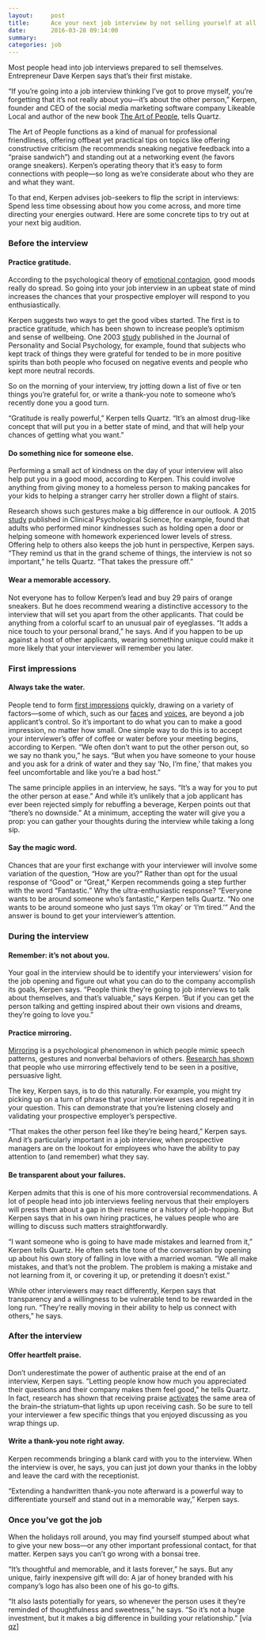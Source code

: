 ```yaml
---
layout:     post
title:      Ace your next job interview by not selling yourself at all
date:       2016-03-28 09:14:00
summary:
categories: job
---
```


Most people head into job interviews prepared to sell themselves. Entrepreneur Dave Kerpen says that’s their first mistake.

“If you’re going into a job interview thinking I’ve got to prove myself, you’re forgetting that it’s not really about you—it’s about the other person,” Kerpen, founder and CEO of the social media marketing software company Likeable Local and author of the new book <a href="http://www.amazon.com/gp/product/B0104ELSY8/ref=dp-kindle-redirect?ie=UTF8&btkr=1&tag=quartz07-20" target="_blank">The Art of People</a>, tells Quartz.

The Art of People functions as a kind of manual for professional friendliness, offering offbeat yet practical tips on topics like offering constructive criticism (he recommends sneaking negative feedback into a “praise sandwich”) and standing out at a networking event (he favors orange sneakers). Kerpen’s operating theory that it’s easy to form connections with people—so long as we’re considerate about who they are and what they want.

To that end, Kerpen advises job-seekers to flip the script in interviews: Spend less time obsessing about how you come across, and more time directing your energies outward. Here are some concrete tips to try out at your next big audition.

### Before the interview

#### Practice gratitude.

According to the psychological theory of <a href="http://www.scientificamerican.com/article/is-a-bad-mood-contagious/" target="_blank">emotional contagion</a>, good moods really do spread. So going into your job interview in an upbeat state of mind increases the chances that your prospective employer will respond to you enthusiastically.

Kerpen suggests two ways to get the good vibes started. The first is to practice gratitude, which has been shown to increase people’s optimism and sense of wellbeing. One 2003 <a href="http://greatergood.berkeley.edu/pdfs/GratitudePDFs/6Emmons-BlessingsBurdens.pdf" target="_blank">study</a> published in the Journal of Personality and Social Psychology, for example, found that subjects who kept track of things they were grateful for tended to be in more positive spirits than both people who focused on negative events and people who kept more neutral records.

So on the morning of your interview, try jotting down a list of five or ten things you’re grateful for, or write a thank-you note to someone who’s recently done you a good turn.

“Gratitude is really powerful,” Kerpen tells Quartz. “It’s an almost drug-like concept that will put you in a better state of mind, and that will help your chances of getting what you want.”

#### Do something nice for someone else.

Performing a small act of kindness on the day of your interview will also help put you in a good mood, according to Kerpen. This could involve anything from giving money to a homeless person to making pancakes for your kids to helping a stranger carry her stroller down a flight of stairs.

Research shows such gestures make a big difference in our outlook. A 2015 <a href="http://cpx.sagepub.com/content/early/2015/12/10/2167702615611073.abstract" target="_blank">study</a> published in Clinical Psychological Science, for example, found that adults who performed minor kindnesses such as holding open a door or helping someone with homework experienced lower levels of stress.
Offering help to others also keeps the job hunt in perspective, Kerpen says. “They remind us that in the grand scheme of things, the interview is not so important,” he tells Quartz. “That takes the pressure off.”

#### Wear a memorable accessory.

Not everyone has to follow Kerpen’s lead and buy 29 pairs of orange sneakers. But he does recommend wearing a distinctive accessory to the interview that will set you apart from the other applicants. That could be anything from a colorful scarf to an unusual pair of eyeglasses. “It adds a nice touch to your personal brand,” he says. And if you happen to be up against a host of other applicants, wearing something unique could make it more likely that your interviewer will remember you later.

### First impressions

#### Always take the water.

People tend to form <a href="http://www.theguardian.com/world/2009/mar/08/human-brain-circuit-impressions" target="_blank">first impressions</a> quickly, drawing on a variety of factors—some of which, such as our <a href="http://www.psychologicalscience.org/index.php/publications/observer/2006/july-06/how-many-seconds-to-a-first-impression.html" target="_blank">faces</a> and <a href="" >voices</a>, are beyond a job applicant’s control. So it’s important to do what you can to make a good impression, no matter how small.
One simple way to do this is to accept your interviewer’s offer of coffee or water before your meeting begins, according to Kerpen. “We often don’t want to put the other person out, so we say no thank you,” he says. “But when you have someone to your house and you ask for a drink of water and they say ‘No, I’m fine,’ that makes you feel uncomfortable and like you’re a bad host.”

The same principle applies in an interview, he says. “It’s a way for you to put the other person at ease.” And while it’s unlikely that a job applicant has ever been rejected simply for rebuffing a beverage, Kerpen points out that “there’s no downside.” At a minimum, accepting the water will give you a prop: you can gather your thoughts during the interview while taking a long sip.

#### Say the magic word.

Chances that are your first exchange with your interviewer will involve some variation of the question, “How are you?” Rather than opt for the usual response of “Good” or “Great,” Kerpen recommends going a step further with the word “Fantastic.”
Why the ultra-enthusiastic response? “Everyone wants to be around someone who’s fantastic,” Kerpen tells Quartz. “No one wants to be around someone who just says ‘I’m okay’ or ‘I’m tired.’” And the answer is bound to get your interviewer’s attention.

### During the interview

#### Remember: it’s not about you.

Your goal in the interview should be to identify your interviewers’ vision for the job opening and figure out what you can do to the company accomplish its goals, Kerpen says. “People think they’re going to job interviews to talk about themselves, and that’s valuable,” says Kerpen. ‘But if you can get the person talking and getting inspired about their own visions and dreams, they’re going to love you.”

#### Practice mirroring.

<a href="https://www.psychologytoday.com/blog/beyond-words/201209/mimicry-and-mirroring-can-be-good-or-bad" target="_blank">Mirroring</a> is a psychological phenomenon in which people mimic speech patterns, gestures and nonverbal behaviors of others. <a href="https://vhil.stanford.edu/mm/2005/bailenson-chameleons-ps.pdf" target="_blank">Research has shown</a> that people who use mirroring effectively tend to be seen in a positive, persuasive light.

The key, Kerpen says, is to do this naturally. For example, you might try picking up on a turn of phrase that your interviewer uses and repeating it in your question. This can demonstrate that you’re listening closely and validating your prospective employer’s perspective.

“That makes the other person feel like they’re being heard,” Kerpen says. And it’s particularly important in a job interview, when prospective managers are on the lookout for employees who have the ability to pay attention to (and remember) what they say.

#### Be transparent about your failures.

Kerpen admits that this is one of his more controversial recommendations. A lot of people head into job interviews feeling nervous that their employers will press them about a gap in their resume or a history of job-hopping. But Kerpen says that in his own hiring practices, he values people who are willing to discuss such matters straightforwardly.

“I want someone who is going to have made mistakes and learned from it,” Kerpen tells Quartz. He often sets the tone of the conversation by opening up about his own story of falling in love with a married woman. “We all make mistakes, and that’s not the problem. The problem is making a mistake and not learning from it, or covering it up, or pretending it doesn’t exist.”

While other interviewers may react differently, Kerpen says that transparency and a willingness to be vulnerable tend to be rewarded in the long run. “They’re really moving in their ability to help us connect with others,” he says.

### After the interview

#### Offer heartfelt praise.

Don’t underestimate the power of authentic praise at the end of an interview, Kerpen says. “Letting people know how much you appreciated their questions and their company makes them feel good,” he tells Quartz. In fact, research has shown that receiving praise <a href="http://articles.chicagotribune.com/2008-07-20/features/0807160381_1_researchers-brain-imaging-techniques-striatum" target="_blank">activates</a> the same area of the brain–the striatum–that lights up upon receiving cash. So be sure to tell your interviewer a few specific things that you enjoyed discussing as you wrap things up.

#### Write a thank-you note right away.

Kerpen recommends bringing a blank card with you to the interview. When the interview is over, he says, you can just jot down your thanks in the lobby and leave the card with the receptionist.

“Extending a handwritten thank-you note afterward is a powerful way to differentiate yourself and stand out in a memorable way,” Kerpen says.

### Once you’ve got the job

When the holidays roll around, you may find yourself stumped about what to give your new boss—or any other important professional contact, for that matter. Kerpen says you can’t go wrong with a bonsai tree.

“It’s thoughtful and memorable, and it lasts forever,” he says. But any unique, fairly inexpensive gift will do: A jar of honey branded with his company’s logo has also been one of his go-to gifts.

“It also lasts potentially for years, so whenever the person uses it they’re reminded of thoughtfulness and sweetness,” he says. “So it’s not a huge investment, but it makes a big difference in building your relationship.” [vía <a href="http://qz.com/647387/ace-your-next-job-interview-by-not-selling-yourself-at-all/" target="_blank">qz</a>]


